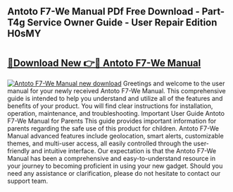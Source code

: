 ## Antoto F7-We Manual PDf Free Download - Part-T4g Service Owner Guide - User Repair Edition H0sMY

# <h2><a href="http://bc12806.oget.top/?id=Antoto+F7-We+Manual">🔗Download New 👉🔴 Antoto F7-We Manual</a></h2>

[![Antoto F7-We Manual new download](https://i.imgur.com/5g1atiW.png)](http://bc12806.oget.top/?id=Antoto+F7-We+Manual)
Greetings and welcome to the user manual for your newly received Antoto F7-We Manual. This comprehensive guide is intended to help you understand and utilize all of the features and benefits of your product. You will find clear instructions for installation, operation, maintenance, and troubleshooting. Important User Guide Antoto F7-We Manual for Parents This guide provides important information for parents regarding the safe use of this product for children. Antoto F7-We Manual advanced features include geolocation, smart alerts, customizable themes, and multi-user access, all easily controlled through the user-friendly and intuitive interface. Our expectation is that the Antoto F7-We Manual has been a comprehensive and easy-to-understand resource in your journey to becoming proficient in using your new gadget. Should you need any assistance or clarification, please do not hesitate to contact our support team.
